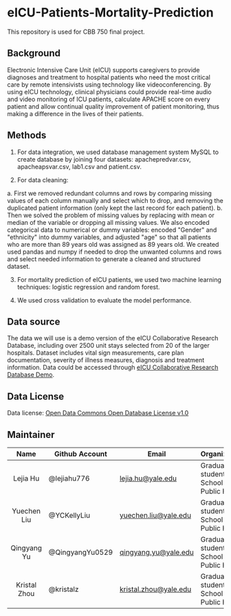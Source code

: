 # eICU-Patients-Mortality-Prediction

This repository is used for CBB 750 final project.

## Background

Electronic Intensive Care Unit (eICU) supports caregivers to provide diagnoses and treatment to hospital patients who need the most critical care by remote intensivists using technology like videoconferencing. By using eICU technology, clinical physicians could provide real-time audio and video monitoring of ICU patients, calculate APACHE score on every patient and allow continual quality improvement of patient monitoring, thus making a difference in the lives of their patients. 


## Methods

1) For data integration, we used database management system MySQL to create database by joining four datasets: apachepredvar.csv, apacheapsvar.csv, lab1.csv and patient.csv.

2) For data cleaning:

a. First we removed redundant columns and rows by comparing missing values of each column manually and select which to drop, and removing the duplicated patient information (only kept the last record for each patient). 
b. Then we solved the problem of missing values by replacing with mean or median of the variable or dropping all missing values. We also encoded categorical data to numerical or dummy variables: encoded "Gender" and "ethnicity" into dummy variables, and adjusted "age" so that all patients who are more than 89 years old was assigned as 89 years old. We created  used pandas and numpy if needed to drop the unwanted columns and rows and select needed information to generate a cleaned and structured dataset.

3) For mortality prediction of eICU patients, we used two machine learning techniques: logistic regression and random forest.

4) We used cross validation to evaluate the model performance. 


## Data source

The data we will use is a demo version of the eICU Collaborative Research Database, including over 2500 unit stays selected from 20 of the larger hospitals. Dataset includes vital sign measurements, care plan documentation, severity of illness measures, diagnosis and treatment information.
Data could be accessed through [eICU Collaborative Research Database Demo](https://physionet.org/content/eicu-crd-demo/2.0.1/).


## Data License

Data license: [Open Data Commons Open Database License v1.0](https://physionet.org/content/eicu-crd-demo/view-license/2.0.1/)


## Maintainer

| Name         | Github Account  | Email                 | Organization                                                 |
| :----------: | ----------------|-----------------------| ------------------------------------------------------------ |
| Lejia Hu     | @lejiahu776     | lejia.hu@yale.edu     | Graduate student, Yale School of Public Health               |
| Yuechen Liu  | @YCKellyLiu     | yuechen.liu@yale.edu  | Graduate student, Yale School of Public Health               |
| Qingyang Yu  | @QingyangYu0529 | qingyang.yu@yale.edu  | Graduate student, Yale School of Public Health               |
| Kristal Zhou | @kristalz       | kristal.zhou@yale.edu | Graduate student, Yale School of Public Health               |
